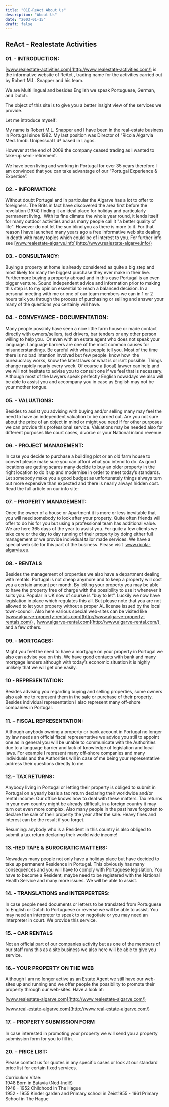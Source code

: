 ```yaml
---
title: "01E-ReAct About Us"
description: "About Us"
date: "2003-01-15"
draft: false
---
```


## ReAct - Realestate Activities

### 01\. - INTRODUCTION:

[www.realestate-activities.com](http://www.realestate-activities.com/) is the informative website of  ReAct  ,  trading name for the activities carried out by Robert M.L. Snapper and his team.

We are Multi lingual and besides English we speak Portuguese, German, and Dutch.

The object of this site is to give you a better insight view of the services we provide.

Let me introduce myself:

My name is Robert M.L. Snapper and I have been in the real-estate business in Portugal since 1982. My last position was Director of “Ricola Algarvia Med. Imob. Unipessoal Ldª based in Lagos.

However at the end of 2009 the company ceased trading as I wanted to take-up semi-retirement.

We have been living and working in Portugal for over 35 years therefore I am convinced that you can take advantage of our “Portugal Experience & Expertise”.

### 02\. - INFORMATION:

Without doubt Portugal and in particular the Algarve has a lot to offer to foreigners. The Brits in fact have discovered the area first before the revolution (1974) finding it an ideal place for holiday and particularly permanent living.  With its fine climate the whole year round, it lends itself for many outdoor activities and as many people call it "a better quality of life". However do not let the sun blind you as there is more to it. For that reason I have launched many years ago a free informative web site dealing in depth with many topics which could be of interest to you. For further info see [www.realestate-algarve.info](http://www.realestate-algarve.info/)

### 03\. - CONSULTANCY:

Buying a property at home is already considered as quite a big step and most likely for many the biggest purchase they ever make in their live.  Furthermore buying a property abroad and in this case Portugal is an even bigger venture. Sound independent advice and information prior to making this step is to my opinion essential to reach a balanced decision. In a personal meeting with me or one of our team members we can in 1 or 2 hours talk you through the process of purchasing or selling and answer your many of the questions you certainly will have.

### 04\. - CONVEYANCE - DOCUMENTATION:

Many people possibly have seen a nice little farm house or made contact directly with owners/sellers, taxi drivers, bar tenders or any other person willing to help you.  Or even with an estate agent who does not speak your language. Language barriers are one of the most common causes for misunderstandings. Be careful with what people tell you. Most of the time there is no bad intention involved but few people  know how  the bureaucracy works, know the latest laws or what is or isn’t possible. Things change rapidly nearly every week. Of course a (local) lawyer can help and we will not hesitate to advise you to consult one if we feel that is necessary. Although most of the lawyers speak perfectly English nowadays we also will be able to assist you and accompany you in case as English may not be your mother tongue.

### 05\. - VALUATIONS:

Besides to assist you advising with buying and/or selling many may feel the need to have an independent valuation to be carried out. Are you not sure about the price of an object in mind or might you need if for other purposes we can provide this professional service. Valuations may be needed also for different purposes like court cases, divorce or your National inland revenue.

### 06\. - PROJECT MANAGEMENT: 

In case you decide to purchase a building plot or an old farm house to convert please make sure you can afford what you intend to do. As good locations are getting scares many decide to buy an older property in the right location to do it up and modernise in order to meet today’s standards. Let somebody make you a good budget as unfortunately things always turn out more expensive than expected and there is nearly always hidden cost. Read the full article on our info site:

### 07\. – PROPERTY MANAGEMENT: 

Once the owner of a house or Apartment it is more or less inevitable that you will need somebody to look after your property. Quite often friends will offer to do his for you but using a professional team has additional value. We are here 365 days of the year to assist you. For quite a few clients we take care or the day to day running of their property by doing either full management or we provide individual tailor made services. We have a special web site for this part of the business. Please visit  www.ricola-algarvia.eu.

### 08\. - RENTALS 

Besides the management of properties we also have a department dealing with rentals. Portugal is not cheap anymore and to keep a property will cost you a certain amount per month. By letting your property you may be able to have the property free of charge with the possibility to use it whenever it suits you. Popular in UK now of course is “buy to let”. Luckily we now have legislation in place which regulates this all. But please note that you are not allowed to let your property without a proper AL license issued by the local town-council. Also here various special web-sites can be visited like [www.algarve-property-rentals.com](http://www.algarve-property-rentals.com/) , [www.algarve-rental.com](http://www.algarve-rental.com/)  and a few others.

### 09\. - MORTGAGES: 

Might you feel the need to have a mortgage on your property in Portugal we also can advise you on this. We have good contacts with bank and many mortgage lenders although with today’s economic situation it is highly unlikely that we will get one easily.

### 10 - REPRESENTATION: 

Besides advising you regarding buying and selling properties, some owners also ask me to represent them in the sale or purchase of their property. Besides individual representation I also represent many off-shore companies in Portugal.

### 11\. – FISCAL REPRESENTATION: 

Although anybody owning a property or bank account in Portugal no longer by law needs an official fiscal representative we advice you still to appoint one as in general you will be unable to communicate with the Authorities due to a language barrier and lack of knowledge of legislation and local laws. For example I represent many off-shore companies and many individuals and the Authorities will in case of me being your representative address their questions directly to me.

### 12\.– TAX RETURNS: 

Anybody living in Portugal or letting their property is obliged to submit in Portugal on a yearly basis a tax return declaring their worldwide and/or rental income. Our office knows how to deal with these matters. Tax returns in your own country might be already difficult, in a foreign country it may turn out even more complex. Also many people in the past have forgotten to declare the sale of their property the year after the sale. Heavy fines and interest can be the result if you forget.

Resuming: anybody who is a Resident in this country is also obliged to submit a tax return declaring their world wide income!

### 13\.-RED TAPE & BUROCRATIC MATTERS: 

Nowadays many people not only have a holiday place but have decided to take up permanent Residence in Portugal. This obviously has many consequences and you will have to comply with Portuguese legislation. You have to become a Resident, maybe need to be registered with the National Health Service and many more issues. We will be able to assist.

### 14\. - TRANSLATIONS and INTERPERTERS:

In case people need documents or letters to be translated from Portuguese to English or Dutch to Portuguese or reverse we will be able to assist. You may need an interpreter to speak to or negotiate or you may need an interpreter in court. We provide this service.

### 15\. – CAR RENTALS 

Not an official part of our companies activity but as one of the members of our staff runs this as a site business we also here will be able to give you service.

### 16\.– YOUR PROPERTY ON THE WEB 

Although I am no longer active as an Estate Agent we still have our web-sites up and running and we offer people the possibility to promote their property through our web-sites. Have a look at:

[www.realestate-algarve.com](http://www.realestate-algarve.com/)

[www.real-estate-algarve.com](http://www.real-estate-algarve.com/)

###  17\. – PROPERTY SUBMISSION   FORM 

In case interested in promoting your property we will send you a property submission form for you to fill in.

### 20\. – PRICE LIST: 

Please contact us for quotes in any specific cases or look at our standard price list for certain fixed services.

 Curriculum Vitae:   
1948 Born in Batavia (Ned-Indië)  
1948 - 1952 Childhood in The Hague  
1952 - 1955 Kinder garden and Primary school in Zeist1955 - 1961 Primary School in The Hague

